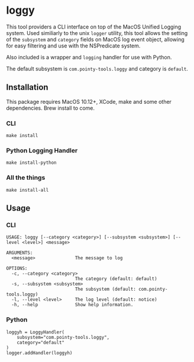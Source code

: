 # loggy

This tool providers a CLI interface on top of the MacOS Unified Logging system.  Used similiarly to the unix `logger` utility, this tool allows the setting of the `subsystem` and `category` fields on MacOS log event object, allowing for easy filtering and use with the NSPredicate system.

Also included is a wrapper and `logging` handler for use with Python.

The default subsystem is `com.pointy-tools.loggy` and category is `default`.

## Installation

This package requires MacOS 10.12+, XCode, make and some other dependencies. Brew install to come.

### CLI

```
make install
```

### Python Logging Handler

```
make install-python
```

### All the things

```
make install-all
```


## Usage

### CLI

```
USAGE: loggy [--category <category>] [--subsystem <subsystem>] [--level <level>] <message>

ARGUMENTS:
  <message>               The message to log

OPTIONS:
  -c, --category <category>
                          The category (default: default)
  -s, --subsystem <subsystem>
                          The subsystem (default: com.pointy-tools.loggy)
  -l, --level <level>     The log level (default: notice)
  -h, --help              Show help information.
```

### Python

```
loggyh = LoggyHandler(
    subsystem="com.pointy-tools.loggy",
    category="default"
)
logger.addHandler(loggyh)
```